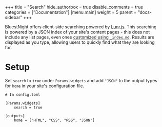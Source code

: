 +++
title = "Search"
hide_authorbox = true
disable_comments = true
categories = ["Documentation"]
[menu.main]
  weight = 5
  parent = "docs-sidebar"
+++

BluestNight offers client-side searching powered by [Lunr.js](https://lunrjs.com). This searching is powered by a JSON index of your site's content pages - this does not include any list pages, even ones [customized using `_index.md`](pages/customize-list-pages). Results are displayed as you type, allowing users to quickly find what they are looking for.

<!--more-->

# Setup

Set `search` to `true` under `Params.widgets` and add `"JSON"` to the output types for `home` in your site's configuration file.

```
# In config.toml

[Params.widgets]
    search = true

[outputs]
    home = ["HTML", "CSS", "RSS", "JSON"]
```
